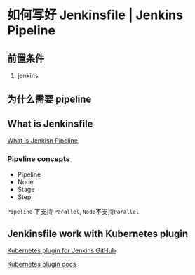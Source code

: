 # 如何写好 Jenkinsfile | Jenkins Pipeline

## 前置条件
1. jenkins 
 
## 为什么需要 pipeline

## What is Jenkinsfile

[What is Jenkisn Pipeline](https://www.jenkins.io/doc/book/pipeline/#overview)


### Pipeline concepts

* Pipeline
* Node
* Stage
* Step

`Pipeline` 下支持 `Parallel`, `Node`不支持`Parallel`

## Jenkinsfile work with Kubernetes plugin

[Kubernetes plugin for Jenkins GitHub](https://github.com/jenkinsci/kubernetes-plugin/blob/master/README.md)

[Kubernetes plugin docs](https://www.jenkins.io/doc/pipeline/steps/kubernetes/#kubernetes-plugin)